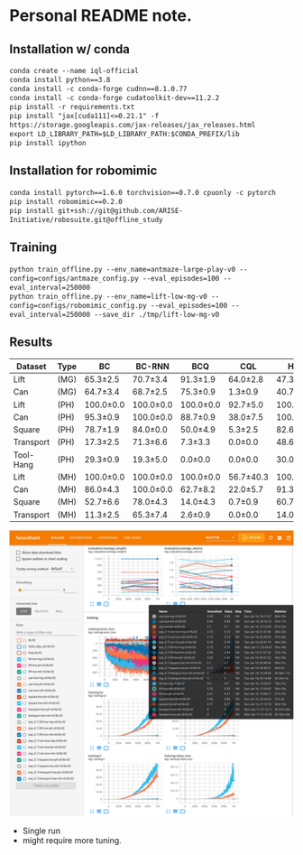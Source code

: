 # Personal README note.

## Installation w/ conda

```
conda create --name iql-official
conda install python==3.8
conda install -c conda-forge cudnn==8.1.0.77
conda install -c conda-forge cudatoolkit-dev==11.2.2
pip install -r requirements.txt
pip install "jax[cuda111]<=0.21.1" -f https://storage.googleapis.com/jax-releases/jax_releases.html
export LD_LIBRARY_PATH=$LD_LIBRARY_PATH:$CONDA_PREFIX/lib
pip install ipython
```

## Installation for robomimic

```
conda install pytorch==1.6.0 torchvision==0.7.0 cpuonly -c pytorch
pip install robomimic==0.2.0
pip install git+ssh://git@github.com/ARISE-Initiative/robosuite.git@offline_study
```

## Training

```
python train_offline.py --env_name=antmaze-large-play-v0 --config=configs/antmaze_config.py --eval_episodes=100 --eval_interval=250000
python train_offline.py --env_name=lift-low-mg-v0 --config=configs/robomimic_config.py --eval_episodes=100 --eval_interval=250000 --save_dir ./tmp/lift-low-mg-v0
```

## Results

| Dataset | Type | BC | BC-RNN | BCQ | CQL | HBC | IRIS | IQL@0.9 | IQL@0.7 |
|---|---|---|---|---|---|---|---|---|---|
| Lift | (MG) | 65.3±2.5 | 70.7±3.4 | 91.3±1.9 | 64.0±2.8 | 47.3±4.1 | 96.0±1.6 | 90 | 75 |
| Can | (MG) | 64.7±3.4 | 68.7±2.5 | 75.3±0.9 | 1.3±0.9 | 40.7±3.4 | 48.0±6.5 | 59 | 72 |
| Lift | (PH) | 100.0±0.0 | 100.0±0.0 | 100.0±0.0 | 92.7±5.0 | 100.0±0.0 | 100.0±0.0 | 41 | 43 |
| Can | (PH) | 95.3±0.9 | 100.0±0.0 | 88.7±0.9 | 38.0±7.5 | 100.0±0.0 | 100.0±0.0 | 10 | 18 |
| Square | (PH) | 78.7±1.9 | 84.0±0.0 | 50.0±4.9 | 5.3±2.5 | 82.6±0.9 | 78.7±2.5 | 17 | 17 |
| Transport | (PH) | 17.3±2.5 | 71.3±6.6 | 7.3±3.3 | 0.0±0.0 | 48.6±3.8 | 41.3±3.4 | 0 | 0 |
| Tool-Hang | (PH) | 29.3±0.9 | 19.3±5.0 | 0.0±0.0 | 0.0±0.0 | 30.0±7.1 | 11.3±2.5 | 0 | 0 |
| Lift | (MH) | 100.0±0.0 | 100.0±0.0 | 100.0±0.0 | 56.7±40.3 | 100.0±0.0 | 100.0±0.0 | 32 | 43 |
| Can | (MH) | 86.0±4.3 | 100.0±0.0 | 62.7±8.2 | 22.0±5.7 | 91.3±2.5 | 92.7±0.9 | 9 | 18 |
| Square | (MH) | 52.7±6.6 | 78.0±4.3 | 14.0±4.3 | 0.7±0.9 | 60.7±5.0 | 52.7±5.0 | 6 | 17 |
| Transport | (MH) | 11.3±2.5 | 65.3±7.4 | 2.6±0.9 | 0.0±0.0 | 14.0±1.6 | 10.7±0.9 | 0 | 0 |

![result](result.jpg)

- Single run
- might require more tuning.

